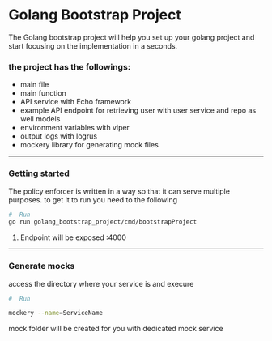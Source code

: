 # Golang Bootstrap Project

The Golang bootstrap project will help you set up your golang project and start focusing on the implementation in a seconds.

### the project has the followings:

* main file
* main function
* API service with Echo framework
* example API endpoint for retrieving user with user service and repo as well models
* environment variables with viper
* output logs with logrus
* mockery library for generating mock files

---

### Getting started

The policy enforcer is written in a way so that it can serve multiple purposes. to get it to run you need to the following
```bash
#  Run
go run golang_bootstrap_project/cmd/bootstrapProject

```
1. Endpoint will be exposed :4000

---

### Generate mocks
access the directory where your service is and execure 
```bash
#  Run

mockery --name=ServiceName

```

mock folder will be created for you with dedicated mock service
